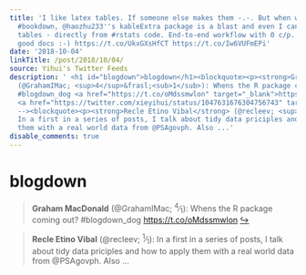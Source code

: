```yaml
---
title: 'I like latex tables. If someone else makes them -.-. But when working with
  #bookdown, @haozhu233''s kableExtra package is a blast and even I can produce nice
  tables - directly from #rstats code. End-to-end workflow with 0 c/p. Awesome, incl.
  good docs :-) https://t.co/UkxGXsHfCT https://t.co/Iw6VUFmEPi'
date: '2018-10-04'
linkTitle: /post/2018/10/04/
source: Yihui's Twitter Feeds
description: ' <h1 id="blogdown">blogdown</h1><blockquote><p><strong>Graham MacDonald</strong>
  (@GrahamIMac; <sup>4</sup>&frasl;<sub>1</sub>): Whens the R package coming out?
  #blogdown_dog <a href="https://t.co/oMdssmwlon" target="_blank">https://t.co/oMdssmwlon</a>
  <a href="https://twitter.com/xieyihui/status/1047631676304756743" target="_blank">&#8618;</a></p></blockquote><!--
  --><blockquote><p><strong>Recle Etino Vibal</strong> (@recleev; <sup>1</sup>&frasl;<sub>1</sub>):
  In a first in a series of posts, I talk about tidy data priciples and how to apply
  them with a real world data from @PSAgovph. Also ...'
disable_comments: true
---
```

 <h1 id="blogdown">blogdown</h1><blockquote><p><strong>Graham MacDonald</strong> (@GrahamIMac; <sup>4</sup>&frasl;<sub>1</sub>): Whens the R package coming out? #blogdown_dog <a href="https://t.co/oMdssmwlon" target="_blank">https://t.co/oMdssmwlon</a> <a href="https://twitter.com/xieyihui/status/1047631676304756743" target="_blank">&#8618;</a></p></blockquote><!-- --><blockquote><p><strong>Recle Etino Vibal</strong> (@recleev; <sup>1</sup>&frasl;<sub>1</sub>): In a first in a series of posts, I talk about tidy data priciples and how to apply them with a real world data from @PSAgovph. Also ...